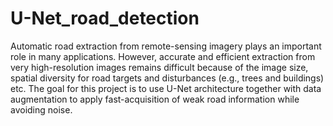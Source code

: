 # U-Net_road_detection

Automatic road extraction from remote-sensing imagery plays an important role in many applications. However, accurate and efficient extraction from very high-resolution images remains difficult because of the image size, spatial diversity for road targets and disturbances (e.g., trees and buildings) etc. The goal for this project is to use U-Net architecture together with data augmentation to apply fast-acquisition of weak road information while avoiding noise.   
